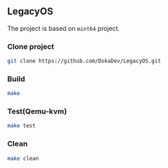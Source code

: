 ## LegacyOS

The project is based on `mint64` project.

### Clone project
```bash
git clone https://github.com/DokaDev/LegacyOS.git
```
### Build
```bash
make
```
### Test(Qemu-kvm)
```bash
make test
```
### Clean
```bash
make clean
```